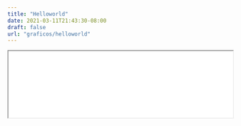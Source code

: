 ```yaml
---
title: "Helloworld"
date: 2021-03-11T21:43:30-08:00
draft: false
url: "graficos/helloworld"
---
```


<iframe width="100%" height="150" name="iframe" src="dashboard.html"></iframe>